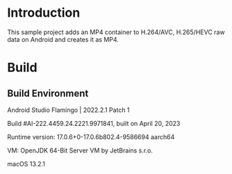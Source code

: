 # Introduction
This sample project adds an MP4 container to H.264/AVC, H.265/HEVC raw data on Android and creates it as MP4.

# Build
## Build Environment
Android Studio Flamingo | 2022.2.1 Patch 1

Build #AI-222.4459.24.2221.9971841, built on April 20, 2023

Runtime version: 17.0.6+0-17.0.6b802.4-9586694 aarch64

VM: OpenJDK 64-Bit Server VM by JetBrains s.r.o.

macOS 13.2.1
